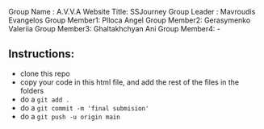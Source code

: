 Group Name   : A.V.V.A
Website Title: SSJourney
Group Leader :  Mavroudis Evangelos
Group Member1: Plloca Angel
Group Member2: Gerasymenko Valeriia
Group Member3: Ghaltakhchyan Ani
Group Member4: -

## Instructions:
- clone this repo
- copy your code in this html file, and add the rest of the files in the folders
- do a `git add .`
- do a `git commit -m 'final submision'`
- do a `git push -u origin main`
